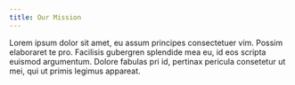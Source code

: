 ```yaml
---
title: Our Mission
---
```

Lorem ipsum dolor sit amet, eu assum principes consectetuer vim. Possim elaboraret te pro. Facilisis gubergren splendide mea eu, id eos scripta euismod argumentum. Dolore fabulas pri id, pertinax pericula consetetur ut mei, qui ut primis legimus appareat.
